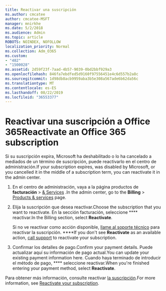 ```yaml
---
title: Reactivar una suscripción
ms.author: cmcatee
author: cmcatee-MSFT
manager: mnirkhe
ms.date: 5/2/2018
ms.audience: Admin
ms.topic: article
ROBOTS: NOINDEX, NOFOLLOW
localization_priority: Normal
ms.collection: Adm_O365
ms.custom:
- "482"
- "1500028"
ms.assetid: 2d59f23f-7aad-4b57-9039-0bd2bbf929a3
ms.openlocfilehash: 846fa7ebdfed5d9160f97556451e4c6d557b2a8c
ms.sourcegitcommit: 1d98db8acb9959aba3b5e308a567ade6b62da56c
ms.translationtype: MT
ms.contentlocale: es-ES
ms.lasthandoff: 08/22/2019
ms.locfileid: "36553377"
---
```

# <a name="reactivate-an-office-365-subscription"></a><span data-ttu-id="cdfda-102">Reactivar una suscripción a Office 365</span><span class="sxs-lookup"><span data-stu-id="cdfda-102">Reactivate an Office 365 subscription</span></span>

<span data-ttu-id="cdfda-103">Si su suscripción expira, Microsoft ha deshabilitado o lo ha cancelado a mediados de un término de suscripción, puede reactivarlo en el centro de administración.</span><span class="sxs-lookup"><span data-stu-id="cdfda-103">If your subscription expires, was disabled by Microsoft, or you cancelled it in the middle of a subscription term, you can reactivate it in the admin center.</span></span>
  
1. <span data-ttu-id="cdfda-104">En el centro de administración, vaya a la página productos de **facturación** \> [& Services](https://go.microsoft.com/fwlink/p/?linkid=842054) .</span><span class="sxs-lookup"><span data-stu-id="cdfda-104">In the admin center, go to the **Billing** \> [Products & services](https://go.microsoft.com/fwlink/p/?linkid=842054) page.</span></span>

2. <span data-ttu-id="cdfda-105">Elija la suscripción que desea reactivar.</span><span class="sxs-lookup"><span data-stu-id="cdfda-105">Choose the subscription that you want to reactivate.</span></span> <span data-ttu-id="cdfda-106">En la sección facturación, seleccione \*\*\*\* reactivar.</span><span class="sxs-lookup"><span data-stu-id="cdfda-106">In the Billing section, select **Reactivate**.</span></span>

    <span data-ttu-id="cdfda-107">Si no ve reactivar como acción disponible, [llame al soporte técnico](https://docs.microsoft.com/office365/admin/contact-support-for-business-products?view=o365-worldwide) para reactivar la suscripción. \*\*\*\*</span><span class="sxs-lookup"><span data-stu-id="cdfda-107">If you don't see **Reactivate** as an available action, [call support](https://docs.microsoft.com/office365/admin/contact-support-for-business-products?view=o365-worldwide) to reactivate your subscription.</span></span>

3. <span data-ttu-id="cdfda-108">Confirmar los detalles de pago.</span><span class="sxs-lookup"><span data-stu-id="cdfda-108">Confirm your payment details.</span></span> <span data-ttu-id="cdfda-109">Puede actualizar aquí su información de pago actual.</span><span class="sxs-lookup"><span data-stu-id="cdfda-109">You can update your existing payment information here.</span></span> <span data-ttu-id="cdfda-110">Cuando haya terminado de introducir el método de pago, \*\*\*\* seleccione reactivar.</span><span class="sxs-lookup"><span data-stu-id="cdfda-110">When you're finished entering your payment method, select **Reactivate**.</span></span>

<span data-ttu-id="cdfda-111">Para obtener más información, consulte reactivar [la suscripción](https://docs.microsoft.com/office365/admin/subscriptions-and-billing/reactivate-your-subscription).</span><span class="sxs-lookup"><span data-stu-id="cdfda-111">For more information, see [Reactivate your subscription](https://docs.microsoft.com/office365/admin/subscriptions-and-billing/reactivate-your-subscription).</span></span>